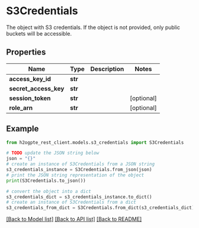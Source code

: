 # S3Credentials

The object with S3 credentials. If the object is not provided, only public buckets will be accessible.

## Properties

Name | Type | Description | Notes
------------ | ------------- | ------------- | -------------
**access_key_id** | **str** |  | 
**secret_access_key** | **str** |  | 
**session_token** | **str** |  | [optional] 
**role_arn** | **str** |  | [optional] 

## Example

```python
from h2ogpte_rest_client.models.s3_credentials import S3Credentials

# TODO update the JSON string below
json = "{}"
# create an instance of S3Credentials from a JSON string
s3_credentials_instance = S3Credentials.from_json(json)
# print the JSON string representation of the object
print(S3Credentials.to_json())

# convert the object into a dict
s3_credentials_dict = s3_credentials_instance.to_dict()
# create an instance of S3Credentials from a dict
s3_credentials_from_dict = S3Credentials.from_dict(s3_credentials_dict)
```
[[Back to Model list]](../README.md#documentation-for-models) [[Back to API list]](../README.md#documentation-for-api-endpoints) [[Back to README]](../README.md)


